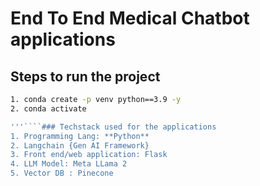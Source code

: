 # End To End Medical Chatbot applications

## Steps to run the project

```bash
1. conda create -p venv python==3.9 -y
2. conda activate
```

``` bash
'''````### Techstack used for the applications
1. Programming Lang: **Python**
2. Langchain {Gen AI Framework}
3. Front end/web application: Flask
4. LLM Model: Meta LLama 2
5. Vector DB : Pinecone
```